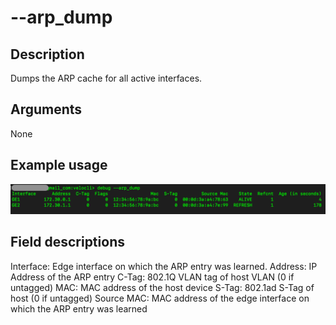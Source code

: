 #	--arp_dump

##	Description
Dumps the ARP cache for all active interfaces.

##  Arguments
None

##  Example usage
![image](Images/arp_dump.png)

##  Field descriptions
Interface:  Edge interface on which the ARP entry was learned.
Address:  IP Address of the ARP entry
C-Tag:  802.1Q VLAN tag of host VLAN (0 if untagged)
MAC:  MAC address of the host device
S-Tag:  802.1ad S-Tag of host (0 if untagged)
Source MAC:  MAC address of the edge interface on which the ARP entry was learned
